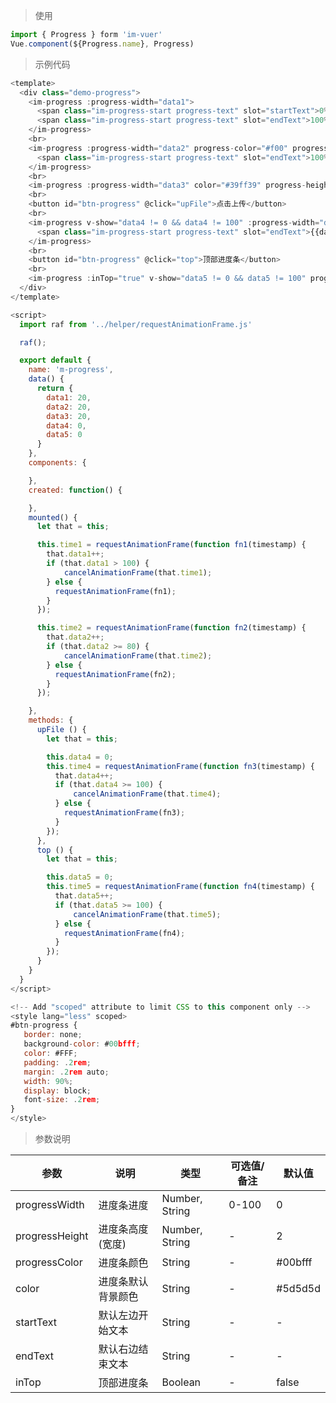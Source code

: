 
> 使用
```js
import { Progress } form 'im-vuer'
Vue.component(${Progress.name}, Progress)
```

> 示例代码
```js
<template>
  <div class="demo-progress">
    <im-progress :progress-width="data1">
      <span class="im-progress-start progress-text" slot="startText">0%</span>
      <span class="im-progress-start progress-text" slot="endText">100%</span>
    </im-progress>
    <br>
    <im-progress :progress-width="data2" progress-color="#f00" progress-height="20">
      <span class="im-progress-start progress-text" slot="endText">100%</span>
    </im-progress>
    <br>
    <im-progress :progress-width="data3" color="#39ff39" progress-height="5"></im-progress>
    <br>
    <button id="btn-progress" @click="upFile">点击上传</button>
    <br>
    <im-progress v-show="data4 != 0 && data4 != 100" :progress-width="data4">
      <span class="im-progress-start progress-text" slot="endText">{{data4}}%</span>
    </im-progress>
    <br>
    <button id="btn-progress" @click="top">顶部进度条</button>
    <br>
    <im-progress :inTop="true" v-show="data5 != 0 && data5 != 100" progress-height="5" :progress-width="data5"></im-progress>
  </div>
</template>

<script>
  import raf from '../helper/requestAnimationFrame.js'

  raf();

  export default {
    name: 'm-progress',
    data() {
      return {
        data1: 20,
        data2: 20,
        data3: 20,
        data4: 0,
        data5: 0
      }
    },
    components: {

    },
    created: function() {

    },
    mounted() {
      let that = this;

      this.time1 = requestAnimationFrame(function fn1(timestamp) {
        that.data1++;
        if (that.data1 > 100) {
            cancelAnimationFrame(that.time1);
        } else {
          requestAnimationFrame(fn1);
        }
      });

      this.time2 = requestAnimationFrame(function fn2(timestamp) {
        that.data2++;
        if (that.data2 >= 80) {
            cancelAnimationFrame(that.time2);
        } else {
          requestAnimationFrame(fn2);
        }
      });

    },
    methods: {
      upFile () {
        let that = this;

        this.data4 = 0;
        this.time4 = requestAnimationFrame(function fn3(timestamp) {
          that.data4++;
          if (that.data4 >= 100) {
              cancelAnimationFrame(that.time4);
          } else {
            requestAnimationFrame(fn3);
          }
        });
      },
      top () {
        let that = this;

        this.data5 = 0;
        this.time5 = requestAnimationFrame(function fn4(timestamp) {
          that.data5++;
          if (that.data5 >= 100) {
              cancelAnimationFrame(that.time5);
          } else {
            requestAnimationFrame(fn4);
          }
        });
      }
    }
  }
</script>

<!-- Add "scoped" attribute to limit CSS to this component only -->
<style lang="less" scoped>
#btn-progress {
   border: none;
   background-color: #00bfff;
   color: #FFF;
   padding: .2rem;
   margin: .2rem auto;
   width: 90%;
   display: block;
   font-size: .2rem;
}
</style>
```
> 参数说明

  <div>
   <table>
    <thead>
     <tr>
      <th>参数</th> 
      <th>说明</th> 
      <th>类型</th> 
      <th>可选值/备注</th> 
      <th>默认值</th>
     </tr>
    </thead> 
    <tbody>
    <tr>
      <td>progressWidth</td> 
      <td>进度条进度</td> 
      <td>Number, String</td> 
      <td>0-100</td> 
      <td>0</td>
    </tr>
    <tr>
      <td>progressHeight</td> 
      <td>进度条高度(宽度)</td> 
      <td>Number, String</td> 
      <td>-</td> 
      <td>2</td>
    </tr>
    <tr>
      <td>progressColor</td> 
      <td>进度条颜色</td> 
      <td>String</td> 
      <td>-</td> 
      <td>#00bfff</td>
    </tr>
    <tr>
      <td>color</td> 
      <td>进度条默认背景颜色</td> 
      <td>String</td> 
      <td>-</td> 
      <td>#5d5d5d</td>
    </tr>
    <tr>
      <td>startText</td> 
      <td>默认左边开始文本</td> 
      <td>String</td> 
      <td>-</td> 
      <td>-</td>
    </tr>
    <tr>
      <td>endText</td> 
      <td>默认右边结束文本</td> 
      <td>String</td> 
      <td>-</td> 
      <td>-</td>
    </tr>
    <tr>
      <td>inTop</td> 
      <td>顶部进度条</td> 
      <td>Boolean</td> 
      <td>-</td> 
      <td>false</td>
    </tr>
    </tbody>
   </table>
  </div>
  